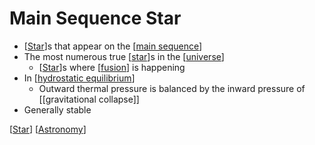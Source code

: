 # Main Sequence Star

- [[Star]]s that appear on the [[main sequence]]
- The most numerous true [[star]]s in the [[universe]]
  - [[Star]]s where [[fusion]] is happening
- In [[hydrostatic equilibrium]]
  - Outward thermal pressure is balanced by the inward pressure of [[gravitational collapse]]
- Generally stable

[[Star]] [[Astronomy]]

[//begin]: # "Autogenerated link references for markdown compatibility"
[Star]: star "Star"
[main sequence]: main-sequence "Main Sequence"
[star]: star "Star"
[universe]: universe "Universe"
[Star]: star "Star"
[fusion]: fusion "Fusion"
[hydrostatic equilibrium]: hydrostatic-equilibrium "Hydrostatic Equilibrium"
[Star]: star "Star"
[Astronomy]: astronomy "Astronomy"
[//end]: # "Autogenerated link references"
